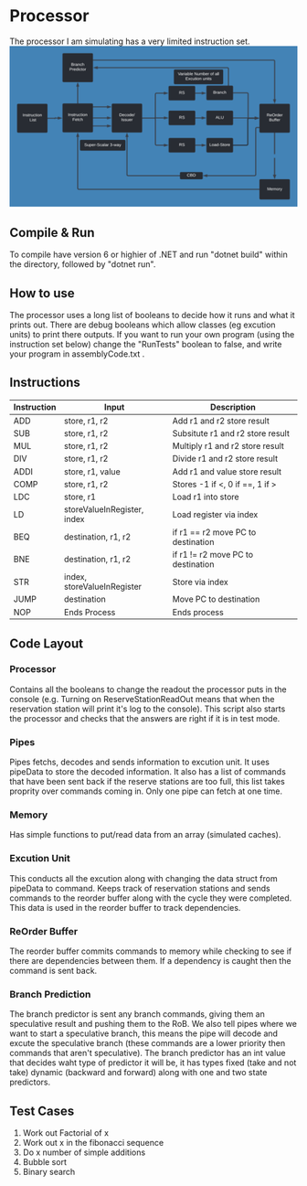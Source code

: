 # Processor
The processor I am simulating has a very limited instruction set.
![alt text](https://github.com/AndrewMorgan2/MyProcessor/blob/main/diagram.png)
## Compile & Run
To compile have version 6 or highier of .NET and run "dotnet build" within the directory, followed by "dotnet run".
## How to use 
The processor uses a long list of booleans to decide how it runs and what it prints out. There are debug booleans which allow classes (eg excution units) to print there outputs. If you want to run your own program (using the instruction set below) change the "RunTests" boolean to false, and write your program in assemblyCode.txt . 
## Instructions
| Instruction | Input | Description
| -------- | -------- | --------------- 
| ADD | store, r1, r2 | Add r1 and r2 store result 
| SUB | store, r1, r2 | Subsitute r1 and r2 store result 
| MUL | store, r1, r2 | Multiply r1 and r2 store result 
| DIV | store, r1, r2 | Divide r1 and r2 store result 
| ADDI | store, r1, value | Add r1 and value store result 
| COMP | store, r1, r2 | Stores -1 if <, 0 if ==, 1 if >
| LDC | store, r1 | Load r1 into store
| LD | storeValueInRegister, index | Load register via index
| BEQ | destination, r1, r2 | if r1 == r2 move PC to destination
| BNE | destination, r1, r2 | if r1 != r2 move PC to destination
| STR | index, storeValueInRegister | Store via index
| JUMP | destination | Move PC to destination
| NOP | Ends Process | Ends process 
## Code Layout 
### Processor 
Contains all the booleans to change the readout the processor puts in the console (e.g. Turning on ReserveStationReadOut means that when the reservation station will print it's log to the console).
This script also starts the processor and checks that the answers are right if it is in test mode.
### Pipes
Pipes fetchs, decodes and sends information to excution unit. It uses pipeData to store the decoded information. It also has a list of commands that have been sent back if the reserve stations are too full, this list takes proprity over commands coming in. Only one pipe can fetch at one time.
### Memory
Has simple functions to put/read data from an array (simulated caches).
### Excution Unit
This conducts all the excution along with changing the data struct from pipeData to command. Keeps track of reservation stations and sends commands to the reorder buffer along with the cycle they were completed. This data is used in the reorder buffer to track dependencies.
### ReOrder Buffer
The reorder buffer commits commands to memory while checking to see if there are dependencies between them. If a dependency is caught then the command is sent back.
### Branch Prediction
The branch predictor is sent any branch commands, giving them an speculative result and pushing them to the RoB. We also tell pipes where we want to start a speculative branch, this means the pipe will decode and excute the speculative branch (these commands are a lower priority then commands that aren't speculative). The branch predictor has an int value that decides waht type of predictor it will be, it has types fixed (take and not take) dynamic (backward and forward) along with one and two state predictors.  
## Test Cases
1. Work out Factorial of x 
2. Work out x in the fibonacci sequence
3. Do x number of simple additions 
4. Bubble sort
5. Binary search
